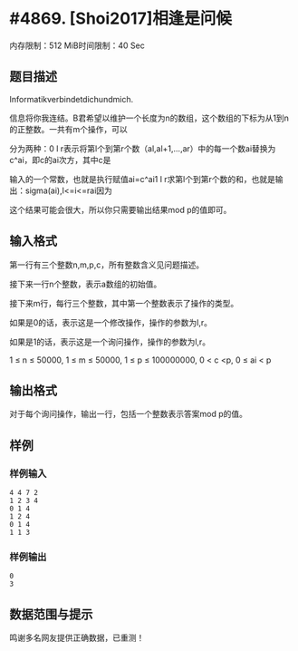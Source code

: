 # #4869. [Shoi2017]相逢是问候

内存限制：512 MiB时间限制：40 Sec

## 题目描述

Informatikverbindetdichundmich.

信息将你我连结。B君希望以维护一个长度为n的数组，这个数组的下标为从1到n的正整数。一共有m个操作，可以

分为两种：0 l r表示将第l个到第r个数（al,al+1,...,ar）中的每一个数ai替换为c^ai，即c的ai次方，其中c是

输入的一个常数，也就是执行赋值ai=c^ai1 l r求第l个到第r个数的和，也就是输出：sigma(ai),l<=i<=rai因为

这个结果可能会很大，所以你只需要输出结果mod p的值即可。

## 输入格式

第一行有三个整数n,m,p,c，所有整数含义见问题描述。

接下来一行n个整数，表示a数组的初始值。

接下来m行，每行三个整数，其中第一个整数表示了操作的类型。

如果是0的话，表示这是一个修改操作，操作的参数为l,r。

如果是1的话，表示这是一个询问操作，操作的参数为l,r。

1 &le; n &le; 50000, 1 &le; m &le; 50000, 1 &le; p &le; 100000000, 0 < c <p, 0 &le; ai < p

## 输出格式

对于每个询问操作，输出一行，包括一个整数表示答案mod p的值。

## 样例

### 样例输入

    
    4 4 7 2
    1 2 3 4
    0 1 4
    1 2 4
    0 1 4
    1 1 3
    

### 样例输出

    
    0 
    3
    

## 数据范围与提示

 鸣谢多名网友提供正确数据，已重测！

